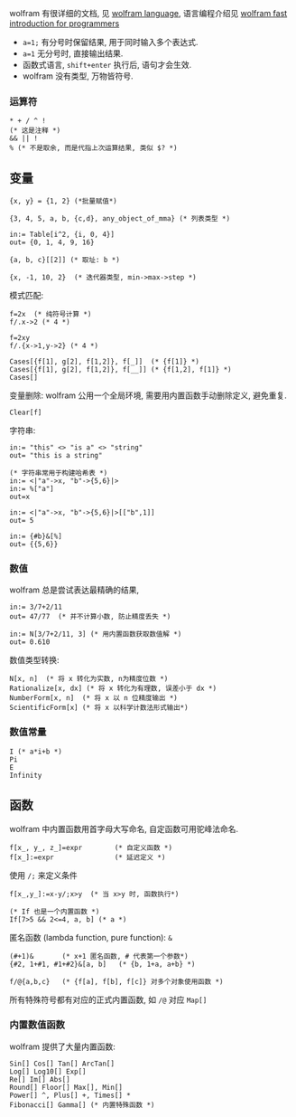 wolfram 有很详细的文档, 见 [wolfram language](https://reference.wolfram.com/language/), 语言编程介绍见 [wolfram fast introduction for programmers](https://www.wolfram.com/language/fast-introduction-for-programmers/en/iterators/)

- `a=1;` 有分号时保留结果, 用于同时输入多个表达式.
- `a=1` 无分号时, 直接输出结果.
- 函数式语言, `shift+enter` 执行后, 语句才会生效.
- wolfram 没有类型, 万物皆符号.

### 运算符

```wolfram
* + / ^ !
(* 这是注释 *)
&& || !
% (* 不是取余, 而是代指上次运算结果, 类似 $? *)
```

## 变量

```wolfram
{x, y} = {1, 2} (*批量赋值*)

{3, 4, 5, a, b, {c,d}, any_object_of_mma} (* 列表类型 *)

in:= Table[i^2, {i, 0, 4}]
out= {0, 1, 4, 9, 16}

{a, b, c}[[2]] (* 取址: b *)

{x, -1, 10, 2}  (* 迭代器类型, min->max->step *)
```

模式匹配:
```wolfram
f=2x  (* 纯符号计算 *)
f/.x->2 (* 4 *)

f=2xy
f/.{x->1,y->2} (* 4 *)

Cases[{f[1], g[2], f[1,2]}, f[_]]  (* {f[1]} *)
Cases[{f[1], g[2], f[1,2]}, f[__]] (* {f[1,2], f[1]} *)
Cases[]
```

变量删除: wolfram 公用一个全局环境, 需要用内置函数手动删除定义, 避免重复.
```wolfram
Clear[f]
```

字符串:
```wolfram
in:= "this" <> "is a" <> "string"
out= "this is a string"

(* 字符串常用于构建哈希表 *)
in:= <|"a"->x, "b"->{5,6}|>
in:= %["a"]
out=x

in:= <|"a"->x, "b"->{5,6}|>[["b",1]]
out= 5

in:= {#b}&[%]
out= {{5,6}}
```

### 数值

wolfram 总是尝试表达最精确的结果, 
```wolfram
in:= 3/7+2/11
out= 47/77  (* 并不计算小数, 防止精度丢失 *)

in:= N[3/7+2/11, 3] (* 用内置函数获取数值解 *)
out= 0.610
```

数值类型转换:
```wolfram
N[x, n]  (* 将 x 转化为实数, n为精度位数 *)
Rationalize[x, dx] (* 将 x 转化为有理数, 误差小于 dx *)
NumberForm[x, n]  (* 将 x 以 n 位精度输出 *)
ScientificForm[x] (* 将 x 以科学计数法形式输出*)
```

### 数值常量

```wolfram
I (* a*i+b *)
Pi
E
Infinity
```

## 函数

wolfram 中内置函数用首字母大写命名, 自定函数可用驼峰法命名.
```wolfram
f[x_, y_, z_]=expr        (* 自定义函数 *)
f[x_]:=expr               (* 延迟定义 *) 
```

使用 `/;` 来定义条件
```wolfram
f[x_,y_]:=x-y/;x>y  (* 当 x>y 时, 函数执行*)

(* If 也是一个内置函数 *)
If[7>5 && 2<=4, a, b] (* a *)
```

匿名函数 (lambda function, pure function): `&`
```wolfram
(#+1)&       (* x+1 匿名函数, # 代表第一个参数*)
{#2, 1+#1, #1+#2}&[a, b]   (* {b, 1+a, a+b} *)

f/@{a,b,c}   (* {f[a], f[b], f[c]} 对多个对象使用函数 *)
```

所有特殊符号都有对应的正式内置函数, 如 `/@` 对应 `Map[]`

### 内置数值函数

wolfram 提供了大量内置函数:
```wolfram
Sin[] Cos[] Tan[] ArcTan[] 
Log[] Log10[] Exp[]
Re[] Im[] Abs[]
Round[] Floor[] Max[], Min[]
Power[] ^, Plus[] +, Times[] *
Fibonacci[] Gamma[] (* 内置特殊函数 *)
```


















